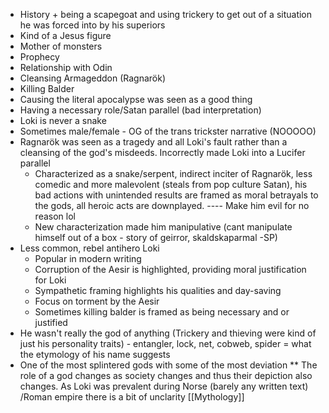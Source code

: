 - History + being a scapegoat and using trickery to get out of a situation he was forced into by his superiors 
- Kind of a Jesus figure
- Mother of monsters
- Prophecy 
- Relationship with Odin 
- Cleansing Armageddon (Ragnarök)
- Killing Balder 
- Causing the literal apocalypse was seen as a good thing 
- Having a necessary role/Satan parallel (bad interpretation)
- Loki is never a snake 
- Sometimes male/female - OG of the trans trickster narrative (NOOOOO)
- Ragnarök was seen as a tragedy and all Loki's fault rather than a cleansing of the god's misdeeds. Incorrectly made Loki into a Lucifer parallel 
	- Characterized as a snake/serpent, indirect inciter of Ragnarök, less comedic and more malevolent (steals from pop culture Satan), his bad actions with unintended results are framed as moral betrayals to the gods, all heroic acts are downplayed.  ---- Make him evil for no reason lol 
	- New characterization made him manipulative (cant manipulate himself out of a box - story of geirror, skaldskaparmal -SP)
- Less common, rebel antihero Loki
	- Popular in modern writing
	- Corruption of the Aesir is highlighted, providing moral justification for Loki
	- Sympathetic framing highlights his qualities and day-saving
	- Focus on torment by the Aesir
	- Sometimes killing balder is framed as being necessary and or justified
- He wasn't really the god of anything (Trickery and thieving were kind of just his personality traits) - entangler, lock, net, cobweb, spider = what the etymology of his name suggests
- One of the most splintered gods with some of the most deviation ** The role of a god changes as society changes and thus their depiction also changes. As Loki was prevalent during Norse (barely any written text) /Roman empire there is a bit of unclarity 
[[Mythology]]
